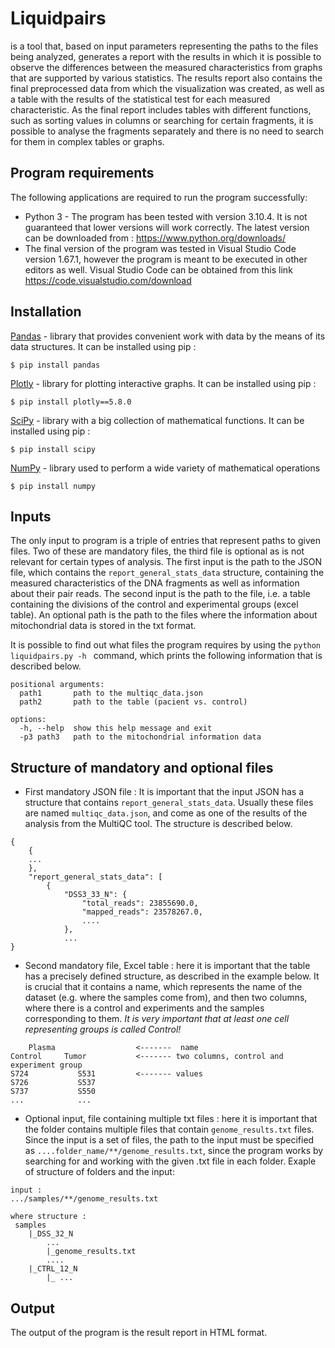 # Liquidpairs
is a tool that, based on input parameters representing the paths to the files being analyzed, generates a report with the results in which it is possible to observe the differences between the measured characteristics from graphs that are supported by various statistics. The results report also contains the final preprocessed data from which the visualization was created, as well as a table with the results of the statistical test for each measured characteristic. As the final report includes tables with different functions, such as sorting values in columns or searching for certain fragments, it is possible to analyse the fragments separately and there is no need to search for them in complex tables or graphs.

## Program requirements
The following applications are required to run the program successfully: 
-  Python 3 - The program has been tested with version 3.10.4. It is not guaranteed that lower versions will work correctly. The latest version can be downloaded from : https://www.python.org/downloads/
- The final version of the program was tested in Visual Studio Code version 1.67.1, however the program is meant to be executed in other editors as well. Visual Studio Code can be obtained from this link https://code.visualstudio.com/download


## Installation
[Pandas](https://pandas.pydata.org/docs/getting_started/index.html#getting-started)  - library that provides convenient work with data by the means of its data structures. It can be installed using pip : 
```
$ pip install pandas
```
[Plotly](https://plotly.com/python/getting-started/) - library for plotting interactive graphs. It can be installed using pip : 

```
$ pip install plotly==5.8.0
```
[SciPy](https://scipy.github.io/devdocs/getting_started.html#getting-started-ref) - library with a big collection of mathematical functions. It can be installed using pip :

```
$ pip install scipy
```

[NumPy](https://numpy.org/install/) - library used to perform a wide variety of mathematical operations

```
$ pip install numpy
```

## Inputs
The only input to program is a triple of entries that represent paths to given files. Two of these are mandatory files, the third file is optional as is not relevant for certain types of analysis. The first input is the path to the JSON file, which contains the `report_general_stats_data` structure, containing the measured characteristics of the DNA fragments as well as information about their pair reads. The second input is the path to the file, i.e. a table containing the divisions of the control and experimental groups (excel table). An optional path is the path to the files where the information about mitochondrial data is stored in the txt format. 

It is possible to find out what files the program requires by using the `python liquidpairs.py -h ` command, which prints the following information that is described below.

```
positional arguments:
  path1       path to the multiqc_data.json
  path2       path to the table (pacient vs. control)

options:
  -h, --help  show this help message and exit
  -p3 path3   path to the mitochondrial information data
```

## Structure of mandatory and optional files

- First mandatory JSON file : It is important that the input JSON has a structure that contains `report_general_stats_data`. Usually these files are named `multiqc_data.json`, and come as one of the results of the analysis from the MultiQC tool. The structure is described below.

```
{
    {
    ...
    },
    "report_general_stats_data": [
        {
            "DSS3_33_N": {
                "total_reads": 23855690.0,
                "mapped_reads": 23578267.0,
                ....
            },
            ...
}
```

- Second mandatory file, Excel table : here it is important that the table has a precisely defined structure, as described in the example below. It is crucial that it contains a name, which represents the name of the dataset (e.g. where the samples come from), and then two columns, where there is a control and experiments and the samples corresponding to them. *It is very important that at least one cell representing groups is called Control!*
```
    Plasma	                <-------  name
Control	    Tumor           <------- two columns, control and experiment group 
S724	       S531         <------- values 
S726	       S537
S737	       S550
...            ...
```
- Optional input, file containing multiple txt files : here it is important that the folder contains multiple files that contain `genome_results.txt` files. Since the input is a set of files, the path to the input must be specified as `....folder_name/**/genome_results.txt`, since the program works by searching for and working with the given .txt file in each folder. Exaple of structure of folders and the input:

```
input :
.../samples/**/genome_results.txt 
 
where structure : 
 samples
    |_DSS_32_N
        ...
        |_genome_results.txt
        ....
    |_CTRL_12_N
        |_ ...
```

## Output
The output of the program is the result report in HTML format. 

